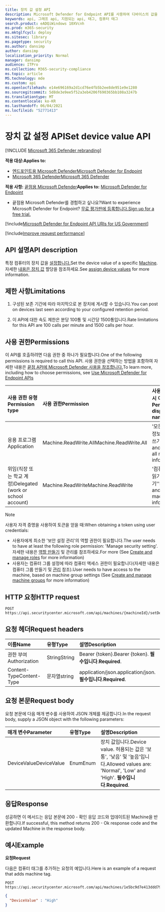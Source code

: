 ```yaml
---
title: 장치 값 설정 API
description: Microsoft Defender for Endpoint API를 사용하여 디바이스의 값을 지정하는 방법을 학습합니다.
keywords: api, 그래프 api, 지원되는 api, 태그, 컴퓨터 태그
search.product: eADQiWindows 10XVcnh
ms.prod: m365-security
ms.mktglfcycl: deploy
ms.sitesec: library
ms.pagetype: security
ms.author: dansimp
author: dansimp
localization_priority: Normal
manager: dansimp
audience: ITPro
ms.collection: M365-security-compliance
ms.topic: article
MS.technology: mde
ms.custom: api
ms.openlocfilehash: e14e696169a2d1cd76e4fb5b2ee8de951e9e1280
ms.sourcegitcommit: 5d8de3e9ee5f52a3eb4206f690365bb108a3247b
ms.translationtype: MT
ms.contentlocale: ko-KR
ms.lasthandoff: 06/04/2021
ms.locfileid: "52771413"
---
```

# <a name="set-device-value-api"></a><span data-ttu-id="fd444-104">장치 값 설정 API</span><span class="sxs-lookup"><span data-stu-id="fd444-104">Set device value API</span></span>

[!INCLUDE [Microsoft 365 Defender rebranding](../../includes/microsoft-defender.md)]

<span data-ttu-id="fd444-105">**적용 대상:**</span><span class="sxs-lookup"><span data-stu-id="fd444-105">**Applies to:**</span></span>
- [<span data-ttu-id="fd444-106">엔드포인트용 Microsoft Defender</span><span class="sxs-lookup"><span data-stu-id="fd444-106">Microsoft Defender for Endpoint</span></span>](https://go.microsoft.com/fwlink/p/?linkid=2154037)
- [<span data-ttu-id="fd444-107">Microsoft 365 Defender</span><span class="sxs-lookup"><span data-stu-id="fd444-107">Microsoft 365 Defender</span></span>](https://go.microsoft.com/fwlink/?linkid=2118804)

<span data-ttu-id="fd444-108">**적용 사항:** [끝점용 Microsoft Defender](https://go.microsoft.com/fwlink/?linkid=2154037)</span><span class="sxs-lookup"><span data-stu-id="fd444-108">**Applies to:** [Microsoft Defender for Endpoint](https://go.microsoft.com/fwlink/?linkid=2154037)</span></span>

- <span data-ttu-id="fd444-109">끝점용 Microsoft Defender를 경험하고 싶나요?</span><span class="sxs-lookup"><span data-stu-id="fd444-109">Want to experience Microsoft Defender for Endpoint?</span></span> [<span data-ttu-id="fd444-110">무료 평가판에 등록합니다.</span><span class="sxs-lookup"><span data-stu-id="fd444-110">Sign up for a free trial.</span></span>](https://www.microsoft.com/microsoft-365/windows/microsoft-defender-atp?ocid=docs-wdatp-exposedapis-abovefoldlink) 

[!include[Microsoft Defender for Endpoint API URIs for US Government](../../includes/microsoft-defender-api-usgov.md)]

[!include[Improve request performance](../../includes/improve-request-performance.md)]


## <a name="api-description"></a><span data-ttu-id="fd444-111">API 설명</span><span class="sxs-lookup"><span data-stu-id="fd444-111">API description</span></span>

<span data-ttu-id="fd444-112">특정 컴퓨터의 장치 값을 [설정합니다.](machine.md)</span><span class="sxs-lookup"><span data-stu-id="fd444-112">Set the device value of a specific [Machine](machine.md).</span></span><br>
<span data-ttu-id="fd444-113">자세한 [내용은 장치 값](tvm-assign-device-value.md) 할당을 참조하세요.</span><span class="sxs-lookup"><span data-stu-id="fd444-113">See [assign device values](tvm-assign-device-value.md) for more information.</span></span>

## <a name="limitations"></a><span data-ttu-id="fd444-114">제한 사항</span><span class="sxs-lookup"><span data-stu-id="fd444-114">Limitations</span></span>

1. <span data-ttu-id="fd444-115">구성된 보존 기간에 따라 마지막으로 본 장치에 게시할 수 있습니다.</span><span class="sxs-lookup"><span data-stu-id="fd444-115">You can post on devices last seen according to your configured retention period.</span></span>

2. <span data-ttu-id="fd444-116">이 API에 대한 속도 제한은 분당 100통 및 시간당 1500통입니다.</span><span class="sxs-lookup"><span data-stu-id="fd444-116">Rate limitations for this API are 100 calls per minute and 1500 calls per hour.</span></span>


## <a name="permissions"></a><span data-ttu-id="fd444-117">사용 권한</span><span class="sxs-lookup"><span data-stu-id="fd444-117">Permissions</span></span>

<span data-ttu-id="fd444-118">이 API를 호출하려면 다음 권한 중 하나가 필요합니다.</span><span class="sxs-lookup"><span data-stu-id="fd444-118">One of the following permissions is required to call this API.</span></span> <span data-ttu-id="fd444-119">사용 권한을 선택하는 방법을 포함하여 자세한 내용은 [끝점 API에 Microsoft Defender 사용을 참조합니다.](apis-intro.md)</span><span class="sxs-lookup"><span data-stu-id="fd444-119">To learn more, including how to choose permissions, see [Use Microsoft Defender for Endpoint APIs](apis-intro.md)</span></span>

<span data-ttu-id="fd444-120">사용 권한 유형</span><span class="sxs-lookup"><span data-stu-id="fd444-120">Permission type</span></span> |    <span data-ttu-id="fd444-121">사용 권한</span><span class="sxs-lookup"><span data-stu-id="fd444-121">Permission</span></span>    |    <span data-ttu-id="fd444-122">사용 권한 표시 이름</span><span class="sxs-lookup"><span data-stu-id="fd444-122">Permission display name</span></span>
:---|:---|:---
<span data-ttu-id="fd444-123">응용 프로그램</span><span class="sxs-lookup"><span data-stu-id="fd444-123">Application</span></span> |    <span data-ttu-id="fd444-124">Machine.ReadWrite.All</span><span class="sxs-lookup"><span data-stu-id="fd444-124">Machine.ReadWrite.All</span></span> |    <span data-ttu-id="fd444-125">'모든 컴퓨터 정보 읽기 및 쓰기'</span><span class="sxs-lookup"><span data-stu-id="fd444-125">'Read and write all machine information'</span></span>
<span data-ttu-id="fd444-126">위임(직장 또는 학교 계정)</span><span class="sxs-lookup"><span data-stu-id="fd444-126">Delegated (work or school account)</span></span> | <span data-ttu-id="fd444-127">Machine.ReadWrite</span><span class="sxs-lookup"><span data-stu-id="fd444-127">Machine.ReadWrite</span></span> | <span data-ttu-id="fd444-128">'컴퓨터 정보 읽기 및 쓰기'</span><span class="sxs-lookup"><span data-stu-id="fd444-128">'Read and write machine information'</span></span>

>[!Note]
> <span data-ttu-id="fd444-129">사용자 자격 증명을 사용하여 토큰을 얻을 때:</span><span class="sxs-lookup"><span data-stu-id="fd444-129">When obtaining a token using user credentials:</span></span>
>
>- <span data-ttu-id="fd444-130">사용자에게 최소한 '보안 설정 관리'의 역할 권한이 필요합니다.</span><span class="sxs-lookup"><span data-stu-id="fd444-130">The user needs to have at least the following role permission: 'Manage security setting'.</span></span> <span data-ttu-id="fd444-131">자세한 내용은 [역할 만들기](user-roles.md) 및 관리를 참조하세요.</span><span class="sxs-lookup"><span data-stu-id="fd444-131">For more  (See [Create and manage roles](user-roles.md) for more information)</span></span>
>- <span data-ttu-id="fd444-132">사용자는 컴퓨터 그룹 설정에 따라 컴퓨터 액세스 권한이 필요합니다(자세한 내용은 컴퓨터 그룹 만들기 및 [관리](machine-groups.md) 참조).</span><span class="sxs-lookup"><span data-stu-id="fd444-132">User needs to have access to the machine, based on machine group settings (See [Create and manage machine groups](machine-groups.md) for more information)</span></span>

## <a name="http-request"></a><span data-ttu-id="fd444-133">HTTP 요청</span><span class="sxs-lookup"><span data-stu-id="fd444-133">HTTP request</span></span>

```http
POST https://api.securitycenter.microsoft.com/api/machines/{machineId}/setDeviceValue
```

## <a name="request-headers"></a><span data-ttu-id="fd444-134">요청 헤더</span><span class="sxs-lookup"><span data-stu-id="fd444-134">Request headers</span></span>

<span data-ttu-id="fd444-135">이름</span><span class="sxs-lookup"><span data-stu-id="fd444-135">Name</span></span> | <span data-ttu-id="fd444-136">유형</span><span class="sxs-lookup"><span data-stu-id="fd444-136">Type</span></span> | <span data-ttu-id="fd444-137">설명</span><span class="sxs-lookup"><span data-stu-id="fd444-137">Description</span></span>
:---|:---|:---
<span data-ttu-id="fd444-138">권한 부여</span><span class="sxs-lookup"><span data-stu-id="fd444-138">Authorization</span></span> | <span data-ttu-id="fd444-139">String</span><span class="sxs-lookup"><span data-stu-id="fd444-139">String</span></span> | <span data-ttu-id="fd444-140">Bearer {token}.</span><span class="sxs-lookup"><span data-stu-id="fd444-140">Bearer {token}.</span></span> <span data-ttu-id="fd444-141">**필수입니다**.</span><span class="sxs-lookup"><span data-stu-id="fd444-141">**Required**.</span></span>
<span data-ttu-id="fd444-142">Content-Type</span><span class="sxs-lookup"><span data-stu-id="fd444-142">Content-Type</span></span> | <span data-ttu-id="fd444-143">문자열</span><span class="sxs-lookup"><span data-stu-id="fd444-143">string</span></span> | <span data-ttu-id="fd444-144">application/json.</span><span class="sxs-lookup"><span data-stu-id="fd444-144">application/json.</span></span> <span data-ttu-id="fd444-145">**필수입니다**.</span><span class="sxs-lookup"><span data-stu-id="fd444-145">**Required**.</span></span>

## <a name="request-body"></a><span data-ttu-id="fd444-146">요청 본문</span><span class="sxs-lookup"><span data-stu-id="fd444-146">Request body</span></span>

<span data-ttu-id="fd444-147">요청 본문에 다음 매개 변수를 사용하여 JSON 개체를 제공합니다.</span><span class="sxs-lookup"><span data-stu-id="fd444-147">In the request body, supply a JSON object with the following parameters:</span></span>

<span data-ttu-id="fd444-148">매개 변수</span><span class="sxs-lookup"><span data-stu-id="fd444-148">Parameter</span></span> |    <span data-ttu-id="fd444-149">유형</span><span class="sxs-lookup"><span data-stu-id="fd444-149">Type</span></span>    | <span data-ttu-id="fd444-150">설명</span><span class="sxs-lookup"><span data-stu-id="fd444-150">Description</span></span>
:---|:---|:---
<span data-ttu-id="fd444-151">DeviceValue</span><span class="sxs-lookup"><span data-stu-id="fd444-151">DeviceValue</span></span> |    <span data-ttu-id="fd444-152">Enum</span><span class="sxs-lookup"><span data-stu-id="fd444-152">Enum</span></span> |    <span data-ttu-id="fd444-153">장치 값입니다.</span><span class="sxs-lookup"><span data-stu-id="fd444-153">Device value.</span></span> <span data-ttu-id="fd444-154">허용되는 값은 '보통', '낮음' 및 '높음'입니다.</span><span class="sxs-lookup"><span data-stu-id="fd444-154">Allowed values are: 'Normal', 'Low' and 'High'.</span></span> <span data-ttu-id="fd444-155">**필수입니다**.</span><span class="sxs-lookup"><span data-stu-id="fd444-155">**Required**.</span></span>

## <a name="response"></a><span data-ttu-id="fd444-156">응답</span><span class="sxs-lookup"><span data-stu-id="fd444-156">Response</span></span>

<span data-ttu-id="fd444-157">성공하면 이 메서드는 응답 본문에 200 - 확인 응답 코드와 업데이트된 Machine을 반환합니다.</span><span class="sxs-lookup"><span data-stu-id="fd444-157">If successful, this method returns 200 - Ok response code and the updated Machine in the response body.</span></span>

## <a name="example"></a><span data-ttu-id="fd444-158">예시</span><span class="sxs-lookup"><span data-stu-id="fd444-158">Example</span></span>

<span data-ttu-id="fd444-159">**요청**</span><span class="sxs-lookup"><span data-stu-id="fd444-159">**Request**</span></span>

<span data-ttu-id="fd444-160">다음은 컴퓨터 태그를 추가하는 요청의 예입니다.</span><span class="sxs-lookup"><span data-stu-id="fd444-160">Here is an example of a request that adds machine tag.</span></span>

```http
POST https://api.securitycenter.microsoft.com/api/machines/1e5bc9d7e413ddd7902c2932e418702b84d0cc07/setDeviceValue
```

```json
{
  "DeviceValue" : "High"
}
```
